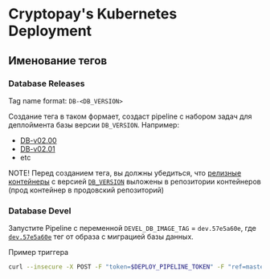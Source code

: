 # Cryptopay's Kubernetes Deployment

## Именование тегов

### Database Releases

Tag name format: `DB-<DB_VERSION>`

Создание тега в таком формает, создаст pipeline с набором задач для деплоймента базы версии `DB_VERSION`.
Например:
* [DB-v02.00](https://gitlab.wnb:28443/cryptopay/devops/kubernetes-deployment/-/tags/DB-v02.00)
* [DB-v02.01](https://gitlab.wnb:28443/cryptopay/devops/kubernetes-deployment/-/tags/DB-v02.01)
* etc

NOTE! Перед созданием тега, вы должны убедиться, что [релизные контейнеры](https://gitlab.wnb:28443/cryptopay/database/pipelines) с версией [`DB_VERSION`](https://gitlab.wnb:28443/cryptopay/database/-/tags) выложены в репозитории контейнеров (прод контейнер в продовский репозиторий)

### Database Devel

Запустите Pipeline с переменной `DEVEL_DB_IMAGE_TAG` = `dev.57e5a60e`, где [`dev.57e5a60e`](https://gitlab.wnb:28443/cryptopay/database/pipelines) тег от образа с миграцией базы данных.

Пример триггера
```bash
curl --insecure -X POST -F "token=$DEPLOY_PIPELINE_TOKEN" -F "ref=master" -F "variables[DEVEL_DB_IMAGE_TAG]=dev.57e5a60e" https://gitlab.wnb:28443/api/v4/projects/684/trigger/pipeline
```